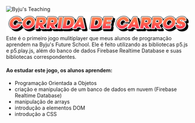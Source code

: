 <div>
  <img alt="Byju's Teaching" src="https://img.shields.io/static/v1?label=Byju's&message=Teaching&color=gray&labelColor=purple">
</div>

<img alt="Byju's Teaching" src="https://raw.githubusercontent.com/Beatriz-Sanchez/SpeedRacer/main/assets/TITULO.png">


<br>
Este é o primeiro jogo mulitiplayer que meus alunos de programação aprendem na Byju's Future School. Ele é feito utilizando as bibliotecas p5.js e p5.play.js, além do banco de dados Firebase Realtime Database e suas bibliotecas correspondentes.

#### Ao estudar este jogo, os alunos aprendem:

- Programação Orientada a Objetos
- criação e manipulação de um banco de dados em nuvem (Firebase Realtime Database)
- manipulação de arrays
- introdução a elementos DOM
- introdução a CSS
